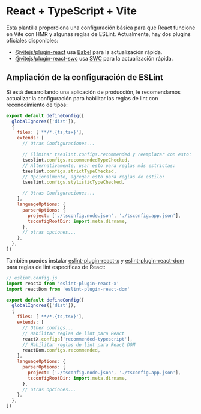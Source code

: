# React + TypeScript + Vite

Esta plantilla proporciona una configuración básica para que React funcione en Vite con HMR y algunas reglas de ESLint.
Actualmente, hay dos plugins oficiales disponibles:

- [@vitejs/plugin-react](https://github.com/vitejs/vite-plugin-react/blob/main/packages/plugin-react) usa [Babel](https://babeljs.io/) para la actualización rápida.
- [@vitejs/plugin-react-swc](https://github.com/vitejs/vite-plugin-react/blob/main/packages/plugin-react-swc) usa [SWC](https://swc.rs/) para la actualización rápida.

## Ampliación de la configuración de ESLint

Si está desarrollando una aplicación de producción, le recomendamos actualizar la configuración para habilitar las reglas de lint con reconocimiento de tipos:

```js
export default defineConfig([
  globalIgnores(['dist']),
  {
    files: ['**/*.{ts,tsx}'],
    extends: [
      // Otras Configuraciones...

      // Eliminar tseslint.configs.recommended y reemplazar con esto:
      tseslint.configs.recommendedTypeChecked,
      // Alternativamente, usar esto para reglas más estrictas:
      tseslint.configs.strictTypeChecked,
      // Opcionalmente, agregar esto para reglas de estilo:
      tseslint.configs.stylisticTypeChecked,

      // Otras Configuraciones...
    ],
    languageOptions: {
      parserOptions: {
        project: ['./tsconfig.node.json', './tsconfig.app.json'],
        tsconfigRootDir: import.meta.dirname,
      },
      // otras opciones...
    },
  },
])
```

También puedes instalar [eslint-plugin-react-x](https://github.com/Rel1cx/eslint-react/tree/main/packages/plugins/eslint-plugin-react-x) y [eslint-plugin-react-dom](https://github.com/Rel1cx/eslint-react/tree/main/packages/plugins/eslint-plugin-react-dom) para reglas de lint específicas de React:

```js
// eslint.config.js
import reactX from 'eslint-plugin-react-x'
import reactDom from 'eslint-plugin-react-dom'

export default defineConfig([
  globalIgnores(['dist']),
  {
    files: ['**/*.{ts,tsx}'],
    extends: [
      // Other configs...
      // Habilitar reglas de lint para React
      reactX.configs['recommended-typescript'],
      // Habilitar reglas de lint para React DOM
      reactDom.configs.recommended,
    ],
    languageOptions: {
      parserOptions: {
        project: ['./tsconfig.node.json', './tsconfig.app.json'],
        tsconfigRootDir: import.meta.dirname,
      },
      // otras opciones...
    },
  },
])
```
